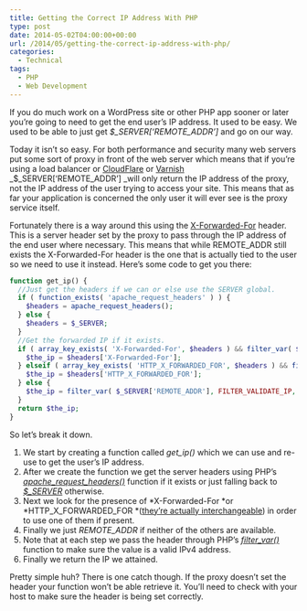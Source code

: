 ```yaml
---
title: Getting the Correct IP Address With PHP
type: post
date: 2014-05-02T04:00:00+00:00
url: /2014/05/getting-the-correct-ip-address-with-php/
categories:
  - Technical
tags:
  - PHP
  - Web Development
---
```


If you do much work on a WordPress site or other PHP app sooner or later you’re going to need to get the end user’s IP address. It used to be easy. We used to be able to just get _$\_SERVER[‘REMOTE\_ADDR’]_ and go on our way.

Today it isn’t so easy. For both performance and security many web servers put some sort of proxy in front of the web server which means that if you’re using a load balancer or [CloudFlare](https://www.cloudflare.com/) or [Varnish](https://www.varnish-cache.org/) _$\_SERVER[‘REMOTE\_ADDR’] _will only return the IP address of the proxy, not the IP address of the user trying to access your site. This means that as far your application is concerned the only user it will ever see is the proxy service itself.

Fortunately there is a way around this using the [X-Forwarded-For](http://en.wikipedia.org/wiki/X-Forwarded-For) header. This is a server header set by the proxy to pass through the IP address of the end user where necessary. This means that while REMOTE_ADDR still exists the X-Forwarded-For header is the one that is actually tied to the user so we need to use it instead. Here’s some code to get you there:

``` php
function get_ip() {
  //Just get the headers if we can or else use the SERVER global.
  if ( function_exists( 'apache_request_headers' ) ) {
    $headers = apache_request_headers();
  } else {
    $headers = $_SERVER;
  }
  //Get the forwarded IP if it exists.
  if ( array_key_exists( 'X-Forwarded-For', $headers ) && filter_var( $headers['X-Forwarded-For'], FILTER_VALIDATE_IP, FILTER_FLAG_IPV4 ) ) {
    $the_ip = $headers['X-Forwarded-For'];
  } elseif ( array_key_exists( 'HTTP_X_FORWARDED_FOR', $headers ) && filter_var( $headers['HTTP_X_FORWARDED_FOR'], FILTER_VALIDATE_IP, FILTER_FLAG_IPV4 ) ) {
    $the_ip = $headers['HTTP_X_FORWARDED_FOR'];
  } else {
    $the_ip = filter_var( $_SERVER['REMOTE_ADDR'], FILTER_VALIDATE_IP, FILTER_FLAG_IPV4 );
  }
  return $the_ip;
}
```

So let’s break it down.

1. We start by creating a function called *get_ip()* which we can use and re-use to get the user’s IP address.
2. After we create the function we get the server headers using PHP’s [*apache_request_headers()*](http://us3.php.net/manual/en/function.apache-request-headers.php) function if it exists or just falling back to [*$_SERVER*](http://www.php.net/manual/en/reserved.variables.server.php) otherwise.
3. Next we look for the presence of *X-Forwarded-For *or *HTTP_X_FORWARDED_FOR *([they’re actually interchangeable](http://stackoverflow.com/questions/3834083/http-headers-what-is-the-difference-between-x-forwarded-for-x-forwarded-for-a)) in order to use one of them if present.
4. Finally we just *REMOTE_ADDR* if neither of the others are available.
5. Note that at each step we pass the header through PHP’s [*filter_var()*](http://www.php.net/manual/en/function.filter-var.php) function to make sure the value is a valid IPv4 address.
6. Finally we return the IP we attained.

Pretty simple huh? There is one catch though. If the proxy doesn’t set the header your function won’t be able retrieve it. You’ll need to check with your host to make sure the header is being set correctly.